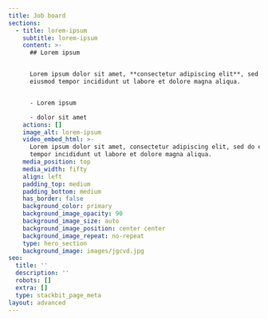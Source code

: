 ```yaml
---
title: Job board
sections:
  - title: lorem-ipsum
    subtitle: lorem-ipsum
    content: >-
      ## Lorem ipsum


      Lorem ipsum dolor sit amet, **consectetur adipiscing elit**, sed do
      eiusmod tempor incididunt ut labore et dolore magna aliqua.


      - Lorem ipsum

      - dolor sit amet
    actions: []
    image_alt: lorem-ipsum
    video_embed_html: >-
      Lorem ipsum dolor sit amet, consectetur adipiscing elit, sed do eiusmod
      tempor incididunt ut labore et dolore magna aliqua.
    media_position: top
    media_width: fifty
    align: left
    padding_top: medium
    padding_bottom: medium
    has_border: false
    background_color: primary
    background_image_opacity: 90
    background_image_size: auto
    background_image_position: center center
    background_image_repeat: no-repeat
    type: hero_section
    background_image: images/jgcvd.jpg
seo:
  title: ''
  description: ''
  robots: []
  extra: []
  type: stackbit_page_meta
layout: advanced
---
```

